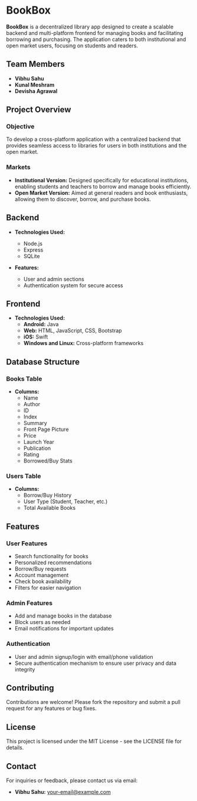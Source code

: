 # BookBox

**BookBox** is a decentralized library app designed to create a scalable backend and multi-platform frontend for managing books and facilitating borrowing and purchasing. The application caters to both institutional and open market users, focusing on students and readers.

## Team Members
- **Vibhu Sahu**
- **Kunal Meshram**
- **Devisha Agrawal**

## Project Overview

### Objective
To develop a cross-platform application with a centralized backend that provides seamless access to libraries for users in both institutions and the open market.

### Markets
- **Institutional Version:** Designed specifically for educational institutions, enabling students and teachers to borrow and manage books efficiently.
- **Open Market Version:** Aimed at general readers and book enthusiasts, allowing them to discover, borrow, and purchase books.

## Backend
- **Technologies Used:** 
  - Node.js
  - Express
  - SQLite

- **Features:**
  - User and admin sections
  - Authentication system for secure access

## Frontend
- **Technologies Used:**
  - **Android:** Java
  - **Web:** HTML, JavaScript, CSS, Bootstrap
  - **iOS:** Swift
  - **Windows and Linux:** Cross-platform frameworks

## Database Structure

### Books Table
- **Columns:**
  - Name
  - Author
  - ID
  - Index
  - Summary
  - Front Page Picture
  - Price
  - Launch Year
  - Publication
  - Rating
  - Borrowed/Buy Stats

### Users Table
- **Columns:**
  - Borrow/Buy History
  - User Type (Student, Teacher, etc.)
  - Total Available Books

## Features

### User Features
- Search functionality for books
- Personalized recommendations
- Borrow/Buy requests
- Account management
- Check book availability
- Filters for easier navigation

### Admin Features
- Add and manage books in the database
- Block users as needed
- Email notifications for important updates

### Authentication
- User and admin signup/login with email/phone validation
- Secure authentication mechanism to ensure user privacy and data integrity

## Contributing

Contributions are welcome! Please fork the repository and submit a pull request for any features or bug fixes.

## License

This project is licensed under the MIT License - see the LICENSE file for details.

## Contact

For inquiries or feedback, please contact us via email:
- **Vibhu Sahu:** your-email@example.com
